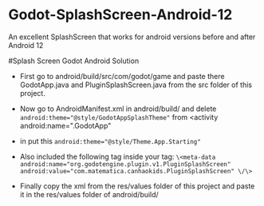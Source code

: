 # Godot-SplashScreen-Android-12
An excellent SplashScreen that works for android versions before and after Android 12

#Splash Screen Godot Android Solution

- First go to android/build/src/com/godot/game and paste there GodotApp.java and PluginSplashScreen.java from the src folder of this project.

- Now go to AndroidManifest.xml in android/build/ and delete `android:theme="@style/GodotAppSplashTheme"` from
<activity android:name=".GodotApp"
- in <application> put this 
`android:theme="@style/Theme.App.Starting"`


- Also included the following tag inside your <application> tag:
 `\<meta-data
  android:name="org.godotengine.plugin.v1.PluginSplashScreen"
  android:value="com.matematica.canhaokids.PluginSplashScreen" \/\> `
  
 - Finally copy the xml from the res/values ​​folder of this project and paste it in the res/values ​​folder of android/build/
